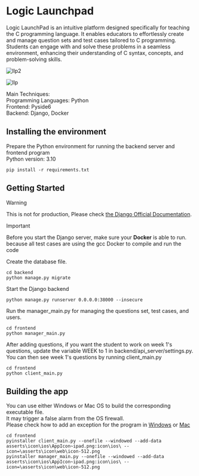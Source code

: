 
# Logic Launchpad
Logic LaunchPad is an intuitive platform designed specifically for teaching the C programming language. It enables educators to effortlessly create and manage question sets and test cases tailored to C programming. Students can engage with and solve these problems in a seamless environment, enhancing their understanding of C syntax, concepts, and problem-solving skills.

![llp2](https://github.com/williamlung/Logic-Launchpad/assets/112676745/76f0c844-8eee-4295-9495-c973bbc7b7f3)

![llp](https://github.com/williamlung/Logic-Launchpad/assets/112676745/822c61d8-2f3a-4e8a-85b4-f6429741b552)

Main Techniques:  
Programming Languages: Python  
Frontend: Pyside6  
Backend: Django, Docker  

## Installing the environment
Prepare the Python environment for running the backend server and frontend program  
Python version: 3.10  
```
pip install -r requirements.txt
```


## Getting Started
> [!WARNING]
> This is not for production, Please check [the Django Official Documentation](https://docs.djangoproject.com/en/5.0/howto/deployment/).

> [!IMPORTANT]
> Before you start the Django server, make sure your **Docker** is able to run.  
> because all test cases are using the gcc Docker to compile and run the code

Create the database file.  
```
cd backend
python manage.py migrate
```
Start the Django backend  
```
python manage.py runserver 0.0.0.0:38000 --insecure
```
Run the manager_main.py for managing the questions set, test cases, and users.
```
cd frontend
python manager_main.py
```
After adding questions, if you want the student to work on week 1's questions, update the variable WEEK to 1 in backend/api_server/settings.py.  
You can then see week 1's questions by running client_main.py  
```
cd frontend
python client_main.py
```
## Building the app
You can use either Windows or Mac OS to build the corresponding executable file.  
It may trigger a false alarm from the OS firewall.  
Please check how to add an exception for the program in [Windows](https://support.microsoft.com/en-us/windows/add-an-exclusion-to-windows-security-811816c0-4dfd-af4a-47e4-c301afe13b26) or [Mac](https://support.apple.com/en-us/102445)  
```
cd frontend
pyinstaller client_main.py --onefile --windowed --add-data asserts\icon\ios\AppIcon~ipad.png:icon\ios\ --icon=\asserts\icon\web\icon-512.png
pyinstaller manager_main.py --onefile --windowed --add-data asserts\icon\ios\AppIcon~ipad.png:icon\ios\ --icon=\asserts\icon\web\icon-512.png
```
